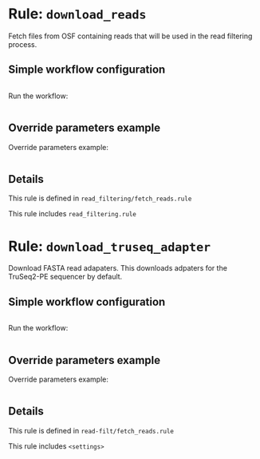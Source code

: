 # Rule: `download_reads`

Fetch files from OSF containing reads that will be used 
in the read filtering process.

## Simple workflow configuration

```
```

Run the workflow:

```
```

## Override parameters example

Override parameters example:

```
```

## Details

This rule is defined in `read_filtering/fetch_reads.rule`

This rule includes `read_filtering.rule`




# Rule: `download_truseq_adapter`

Download FASTA read adapaters.
This downloads adpaters for 
the TruSeq2-PE sequencer by default.

## Simple workflow configuration

```
```

Run the workflow:

```
```

## Override parameters example

Override parameters example:

```
```

## Details

This rule is defined in `read-filt/fetch_reads.rule`

This rule includes `<settings>`


